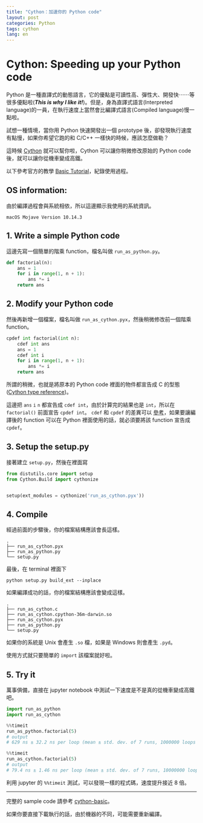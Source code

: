 ```yaml
---
title: "Cython：加速你的 Python code"
layout: post
categories: Python
tags: cython
lang: en
---
```


Cython: Speeding up your Python code
===

Python 是一種直譯式的動態語言，它的優點是可讀性高、彈性大、開發快⋯⋯等很多優點啦(***This is why I like it!***)。但是，身為直譯式語言(Interpreted language)的一員，在執行速度上當然會比編譯式語言(Compiled language)慢一點啦。

試想一種情境，當你用 Python 快速開發出一個 prototype 後，卻發現執行速度有點慢，如果你希望它跑的和 C/C++ 一樣快的時候，應該怎麼做勒？

這時候 [Cython](https://cython.org/) 就可以幫你啦，Cython 可以讓你稍微修改原始的 Python code 後，就可以讓你從機車變成高鐵。

以下參考官方的教學 [Basic Tutorial](http://docs.cython.org/en/latest/src/tutorial/cython_tutorial.html#basic-tutorial)，紀錄使用過程。

## OS information:
由於編譯過程會與系統相依，所以這邊顯示我使用的系統資訊。

```shell
macOS Mojave Version 10.14.3
```

## 1. Write a simple Python code
這邊先寫一個簡單的階乘 function，檔名叫做 `run_as_python.py`。
```python
def factorial(n):
    ans = 1
    for i in range(1, n + 1):
        ans *= i
    return ans
```

## 2. Modify your Python code 
然後再新增一個檔案，檔名叫做 `run_as_cython.pyx`，然後稍微修改前一個階乘 function。
```python
cpdef int factorial(int n):
    cdef int ans
    ans = 1
    cdef int i
    for i in range(1, n + 1):
        ans *= i
    return ans
```

所謂的稍微，也就是將原本的 Python code 裡面的物件都宣告成 C 的型態 ([Cython type reference](https://cython.readthedocs.io/en/latest/src/userguide/language_basics.html#automatic-type-conversions))。

這邊把 `ans` `i` `n` 都宣告成 `cdef int`，由於計算完的結果也是 `int`，所以在 `factorial()` 前面宣告 `cpdef int`。
`cdef` 和 `cpdef` 的差異可以 [參考](https://notes-on-cython.readthedocs.io/en/latest/function_declarations.html#cython-function-declarations)，如果要讓編譯後的 function 可以在 Python 裡面使用的話，就必須要將該 function 宣告成 `cpdef`。

## 3. Setup the setup.py
接著建立 `setup.py`，然後在裡面寫
```python
from distutils.core import setup
from Cython.Build import cythonize


setup(ext_modules = cythonize('run_as_cython.pyx'))
```

## 4. Compile
經過前面的步驟後，你的檔案結構應該會長這樣。
```shell
.
├── run_as_cython.pyx
├── run_as_python.py
└── setup.py
```

最後，在 terminal 裡面下 
```shell
python setup.py build_ext --inplace
```

如果編譯成功的話，你的檔案結構應該會變成這樣。
```shell
.
├── run_as_cython.c
├── run_as_cython.cpython-36m-darwin.so
├── run_as_cython.pyx
├── run_as_python.py
└── setup.py
```

如果你的系統是 Unix 會產生 `.so` 檔，如果是 Windows 則會產生 `.pyd`。

使用方式就只要簡單的 `import` 該檔案就好啦。

## 5. Try it
萬事俱備，直接在 jupyter notebook 中測試一下速度是不是真的從機車變成高鐵吧。

```python
import run_as_python
import run_as_cython

%%timeit
run_as_python.factorial(5)
# output
# 629 ns ± 32.2 ns per loop (mean ± std. dev. of 7 runs, 1000000 loops each)

%%timeit
run_as_cython.factorial(5)
# output
# 79.4 ns ± 1.46 ns per loop (mean ± std. dev. of 7 runs, 10000000 loops each)
```

利用 jupyter 的 `%%timeit` 測試，可以發現一樣的程式碼，速度提升接近 8 倍。

---
完整的 sample code 請參考 [cython-basic](https://github.com/orcahmlee/lab-technical-note/tree/master/Python/cython)。

如果你要直接下載執行的話，由於機器的不同，可能需要重新編譯。
